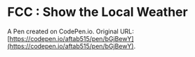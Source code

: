 # FCC : Show the Local Weather

A Pen created on CodePen.io. Original URL: [https://codepen.io/aftab515/pen/bGjBewY](https://codepen.io/aftab515/pen/bGjBewY).

